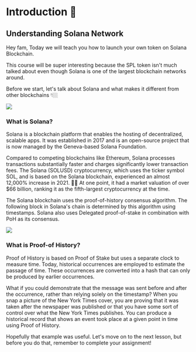 Introduction 🔮
===============

Understanding Solana Network
----------------------------

Hey fam, Today we will teach you how to launch your own token on Solana Blockchain.

This course will be super interesting because the SPL token isn't much talked about even though Solana is one of the largest blockchain networks around.

Before we start, let's talk about Solana and what makes it different from other blockchains 👇🏼

![](https://metaschool.s3-ap-southeast-1.amazonaws.com/images/YixRjUdVMq0ar4Qe3BMKcLeASqJeQX2QT7atCR1R.png)

### What is Solana?

Solana is a blockchain platform that enables the hosting of decentralized, scalable apps. It was established in 2017 and is an open-source project that is now managed by the Geneva-based Solana Foundation. 

Compared to competing blockchains like Ethereum, Solana processes transactions substantially faster and charges significantly lower transaction fees. The Solana (SOLUSD) cryptocurrency, which uses the ticker symbol SOL, and is based on the Solana blockchain, experienced an almost 12,000% increase in 2021. 🫰🏼 At one point, it had a market valuation of over $66 billion, ranking it as the fifth-largest cryptocurrency at the time.

The Solana blockchain uses the proof-of-history consensus algorithm. The following block in Solana's chain is determined by this algorithm using timestamps. Solana also uses Delegated proof-of-stake in combination with PoH as its consensus.

![](https://metaschool.s3-ap-southeast-1.amazonaws.com/images/EjSOZcD4uSWVxJO35Fjt9BIeDDSv7hCjtOkfLhfi.png)

### What is Proof-of History?

Proof of History is based on Proof of Stake but uses a separate clock to measure time. Today, historical occurrences are employed to estimate the passage of time. These occurrences are converted into a hash that can only be produced by earlier occurrences.

What if you could demonstrate that the message was sent before and after the occurrence, rather than relying solely on the timestamp? When you snap a picture of the New York Times cover, you are proving that it was taken after the newspaper was published or that you have some sort of control over what the New York Times publishes. You can produce a historical record that shows an event took place at a given point in time using Proof of History.

Hopefully that example was useful. Let's move on to the next lesson, but before you do that, remember to complete your assignment!
